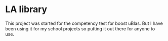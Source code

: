 # LA library

This project was started for the competency test for boost uBlas.
But I have been using it for my school projects so putting it out there 
for anyone to use.
